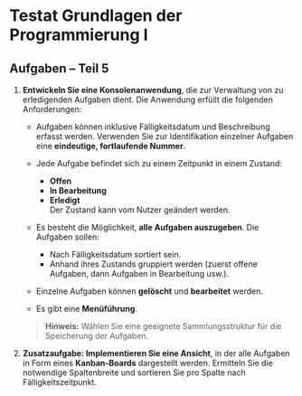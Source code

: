 # Testat Grundlagen der Programmierung I

## Aufgaben – Teil 5

1. **Entwickeln Sie eine Konsolenanwendung**, die zur Verwaltung von zu
   erledigenden Aufgaben dient. Die Anwendung erfüllt die folgenden
   Anforderungen:

    - Aufgaben können inklusive Fälligkeitsdatum und Beschreibung erfasst
      werden. Verwenden Sie zur Identifikation einzelner Aufgaben eine
      **eindeutige, fortlaufende Nummer**.

    - Jede Aufgabe befindet sich zu einem Zeitpunkt in einem Zustand:

        - **Offen**
        - **In Bearbeitung**
        - **Erledigt**  
          Der Zustand kann vom Nutzer geändert werden.

    - Es besteht die Möglichkeit, **alle Aufgaben auszugeben**. Die Aufgaben
      sollen:

        - Nach Fälligkeitsdatum sortiert sein.
        - Anhand ihres Zustands gruppiert werden (zuerst offene Aufgaben, dann
          Aufgaben in Bearbeitung usw.).

    - Einzelne Aufgaben können **gelöscht** und **bearbeitet** werden.

    - Es gibt eine **Menüführung**.

   > **Hinweis:** Wählen Sie eine geeignete Sammlungsstruktur für die
   > Speicherung der Aufgaben.

2. **Zusatzaufgabe: Implementieren Sie eine Ansicht**, in der alle Aufgaben
   in Form eines **Kanban-Boards** dargestellt werden. Ermitteln Sie die
   notwendige Spaltenbreite und sortieren Sie pro Spalte nach Fälligkeitszeitpunkt.

